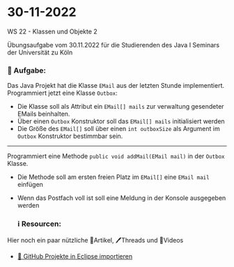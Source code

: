 # 30-11-2022
WS 22 - Klassen und Objekte 2

Übungsaufgabe vom 30.11.2022 für die Studierenden des Java I Seminars der Universität zu Köln

### 📝 Aufgabe:

Das Java Projekt hat die Klasse ```EMail``` aus der letzten Stunde  implementiert.
Programmiert jetzt eine Klasse ```Outbox```:

- Die Klasse soll als Attribut ein ```EMail[] mails``` zur verwaltung gesendeter EMails beinhalten.
- Über einen  ```Outbox``` Konstruktor soll das ```EMail[] mails``` initialisiert werden
- Die Größe des ```EMail[]```  soll über einen ```int outboxSize``` als Argument im  ```Outbox``` Konstruktor bestimmbar sein.

-------------------------------

Programmiert eine Methode ```public void addMail(EMail mail)``` in der ```Outbox``` Klasse.
- Die Methode soll am ersten freien Platz im ```EMail[]``` eine ```EMail mail``` einfügen
- Wenn das Postfach voll ist soll eine Meldung in der Konsole ausgegeben werden 





  ### ℹ️ Resourcen:
Hier noch ein paar nützliche 📃Artikel, 🖊️Threads und 🎥Videos

- [ 🎥 GitHub Projekte in Eclipse importieren](https://drive.google.com/file/d/1IpwHADmwViEGQ7Pf4BgybUYpz7WBoMe5/view?usp=sharing)

